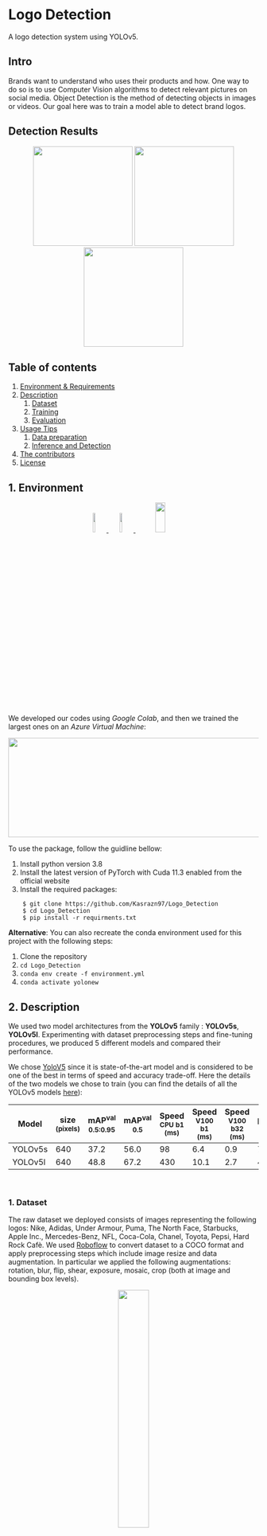 # Logo Detection
A logo detection system using YOLOv5.

## Intro
Brands want to understand who uses their products and how. One way to do so is to use Computer Vision algorithms to detect relevant pictures on social media. Object Detection is the method of detecting objects in images or videos. 
Our goal here was to train a model able to detect brand logos.

## Detection Results
<div align="center">
 <img src="https://github.com/Kasrazn97/Logo_Detection/blob/main/images/miami_1538043753243582175_20170615_jpg.rf.def159add6f9afd650b705187a30f681%20copy.jpg" width ="200" /> <img src="https://github.com/Kasrazn97/Logo_Detection/blob/main/images/miami_1812450792856011348_20180629_jpg.rf.2a073c16653e292741803cfc80ef914c%20copy.jpg" width ="200" />  <img src="https://github.com/Kasrazn97/Logo_Detection/blob/main/images/miami_1854099801928728671_20180826_jpg.rf.e291e127818140ed289f68244712a789%20copy.jpg" width ="200" />
</div>

## Table of contents
1. [ Environment & Requirements ](#env)
2. [ Description ](#desc)
    1. [ Dataset ](#dataset)
    2. [ Training ](#train)
    3. [ Evaluation ](#eval)
3. [ Usage Tips ](#usage)
    1. [ Data preparation ](#dataprep)
    2. [ Inference and Detection ](#inf)
4. [ The contributors ](#us) 
5. [ License ](#lic)

<a name="env"></a>
## 1. Environment
<div align="center" style="position:relative;">
    <a href="https://colab.research.google.com/github/ultralytics/yolov5/blob/master/tutorial.ipynb">
        <img src="https://github.com/ultralytics/yolov5/releases/download/v1.0/logo-colab-small.png" width="10%"/>
    </a>
    <a href="https://www.googleadservices.com/pagead/aclk?sa=L&ai=DChcSEwiS0f6Bt7j0AhWRzXcKHXXkA0gYABAAGgJlZg&ae=2&ohost=www.google.com&cid=CAESQOD2WXDDC3bcaN6__E7gY08J137qyTW6nOQb8DRsJPfVaCbKW_MnwwecmS8dCR7oZPQSLYd6V8LfB32ZLnpJUqA&sig=AOD64_2JGNrArPWvbnOJLMOXwqSsXl1gSw&q&adurl&ved=2ahUKEwjrovWBt7j0AhW3gv0HHXPGCYYQ0Qx6BAgCEAE&dct=1">
        <img src="https://aspiracloud.com/wp-content/uploads/2019/07/azure.png" width="10%"/>
    </a>
    <a href="https://pytorch.org">
        <img src="https://user-images.githubusercontent.com/74457464/143897946-feabe8ec-ac91-4d38-a8e0-f1db1db3d84b.png" width="20%" height="60"/>
    </a>
 
</div>

We developed our codes using *Google Colab*, and then we trained the largest ones on an *Azure Virtual Machine*:   

<p align="center">
<img src="https://github.com/Kasrazn97/Logo_Detection/blob/main/images/VM.jpeg" width="800" height="200">
<p>
 
 

To use the package, follow the guidline bellow:

1. Install python version 3.8
2. Install the latest version of PyTorch with Cuda 11.3 enabled from the official website
3. Install the required packages:
  ``` 
      $ git clone https://github.com/Kasrazn97/Logo_Detection
      $ cd Logo_Detection
      $ pip install -r requirments.txt 
 ```
 **Alternative**: You can also recreate the conda environment used for this project with the following steps:
 1. Clone the repository
 2. ```cd Logo_Detection```
 3. ```conda env create -f environment.yml```
 4. ```conda activate yolonew```
 
<a name="desc"></a>
## 2. Description

We used two model architectures from the **YOLOv5** family : **YOLOv5s**, **YOLOv5l**. Experimenting with dataset preprocessing steps and fine-tuning procedures, we produced 5 different models and compared their performance. 

We chose [YoloV5](https://github.com/ultralytics/yolov5/blob/master/README.md) since it is state-of-the-art model and is considered to be one of the best in terms of speed and accuracy trade-off. Here the details of the two models we chose to train (you can find the details of all the YOLOv5 models [here](https://github.com/ultralytics/yolov5/blob/master/README.md)):
 
|Model |size<br><sup>(pixels) |mAP<sup>val<br>0.5:0.95 |mAP<sup>val<br>0.5 |Speed<br><sup>CPU b1<br>(ms) |Speed<br><sup>V100 b1<br>(ms) |Speed<br><sup>V100 b32<br>(ms) |params<br><sup>(M) |FLOPs<br><sup>@640 (B)
|---                    |---  |---    |---    |---    |---    |---    |---    |---
|YOLOv5s      |640  |37.2   |56.0   |98     |6.4    |0.9    |7.2    |16.5
|YOLOv5l      |640  |48.8   |67.2   |430    |10.1   |2.7    |46.5   |109.1
<br>
   
   
<a name="dataset"></a>
### 1. Dataset

The raw dataset we deployed consists of images representing the following logos: Nike, Adidas, Under Armour, Puma, The North Face, Starbucks, Apple Inc., Mercedes-Benz, NFL, Coca-Cola, Chanel, Toyota, Pepsi, Hard Rock Cafè. We used [Roboflow](https://roboflow.com/?ref=ultralytics) to convert dataset to a COCO format and apply preprocessing steps which include image resize and data augmentation. In particular we applied the following augmentations: rotation, blur, flip, shear, exposure, mosaic, crop (both at image and bounding box levels). 
 
 <div align="center">
    <a href="https://roboflow.com/?ref=ultralytics">
        <img src="https://github.com/ultralytics/yolov5/releases/download/v1.0/logo-roboflow-long.png" width="35%"/>
    </a>
</div>

<div align="center">
 <img src="https://github.com/Kasrazn97/Logo_Detection/blob/main/images/NO_augmentation.png" width ="200" /> <img src="https://upload.wikimedia.org/wikipedia/commons/thumb/d/d2/Purple_arrow_right.svg/1200px-Purple_arrow_right.svg.png" width ="70" />  <img src="https://github.com/Kasrazn97/Logo_Detection/blob/main/images/augmentation.png" width ="200" />
</div>

<a name="train"></a>
### 2. Training

Our final models differ both in the input data used and the training steps applied.
 
1. **YOLOv5s (version 1)**: trained on the raw dataset to which we added augmentations. We kept the 10 backbone layers frozen and fine-tuned the rest. Since the model results were unsatisfatory, we manually cleaned the data by removing the poorly annotated images. Around 40k images used.
2. **YOLOv5s (version 2)**: cleaned dataset with augmentations (about 20k images in total). Again, we trained all layers except for the backbone. 
3. **YOLOv5s (version 3)**: cleaned dataset with extra augmentation steps, for a total of around 60k images fine-tuned on model version 2 in the last step. Only 6 last layers were trained, thus keeping 18 frozen.
4. **YOLOv5s (version 4)**: combined dataset from step 2 and step 3. Tuning all the layers except for the backbone.
5. **YOLOv5l**: combined dataset from step 2 and step 3, adding more augmentation steps. Images in the training and validation set summed up to around 90k. Again, we trained all the layers except for the backbone.

You can download the weitghs of all 5 models fomr [here](https://drive.google.com/drive/folders/1iMijm6dR8-kE5sFZ8fyNpDHcNXCteDlH?usp=sharing).
<a name="eval"></a>
### 3. Evaluation
We used 2 different metrics to evaluate our model:
  - **IoU**
  - **mAP**

**IoU**, Intersection over Union, is an evaluation metric used to evaluate the goodness of an object detector by measuring the overlap between two bounding boxes.
**mAP**, mean Average Precision, of the model measures the Average Precision (computed by calculating the AuC for a particular class) averaged over all the classes .

 Here the average results for each model: 
 
 <center>
  
| Model| mAP<sup>val<br>0.5 |mAP<sup>val<br>0.5:0.95  
| :-----: | :-: | :-: 
| YOLOv5s - v1 | 0.598 | 0.364 
| YOLOv5s - v2 | 0.851 | 0.662 
| YOLOv5s - v3 | 0.846 | 0.563 
| YOLOv5s - v4 | 0.881 | 0.664 
| YOLOv5l | 0.943 | 0.713 
<br>
 </center>

YOLOv5s - v1            |  YOLOv5s - v3            | YOLOv5l
:-------------------------:|:-------------------------:|:-------------------------:
![](https://github.com/Kasrazn97/Logo_Detection/blob/main/images/YOLOv5s_v1.jpg)  |  ![](https://github.com/Kasrazn97/Logo_Detection/blob/main/images/YOLOv5s_v3.jpg)  |  ![](https://github.com/Kasrazn97/Logo_Detection/blob/main/images/YOLOv5l.jpg)

  
   Here the results for **YOLOv5l** for each logo: 
 
| Logo| mAP<sup>val<br>0.5 |mAP<sup>val<br>0.5:0.95 | IoU<br>>50% confidence | IoU<br>>10% confidence
| :-----: | :-: | :-: | :-: | :-:
| Adidas | 0.98 | 0.753 | 0.873 | 0.897
| Apple Inc. | 0.981 | 0.761 | 0.896 | 0.902
| Chanel | 0.981 | 0.678 | 0.797 | 0.873
| Coca Cola | 0.886 | 0.619 | 0.786 | 0.853
| Hard Rock Cafè | 0.957 | 0.743 | 0.859 | 0.883
| Mercedes Benz | 0.984 | 0.789 | 0.915 | 0.924
| NFL | 0.965 | 0.731 | 0.876 | 0.892
| Nike | 0.959 | 0.706 | 0.868 | 0.889
| Pepsi | 0.942 | 0.676 | 0.843 | 0.860
| Puma | 0.925 | 0.667 | 0.793 | 0.865
| Starbucks | 0.975 | 0.823 | 0.916 | 0.924
| The North Face | 0.975 | 0.741 | 0.887 | 0.907
| Toyota | 0.961 | 0.737 | 0.883 | 0.903
| Under Armour | 0.977 | 0.71 | 0.867 | 0.880
<br>

 
<a name="usage"></a>
## 3. Usage Tips
<a name="weights"></a>
### Weights:
   Download the trained models results and their weights from [here](https://drive.google.com/drive/folders/1iMijm6dR8-kE5sFZ8fyNpDHcNXCteDlH?usp=sharing). Create a Folder called **Assets** inside project folder and put the downloaded folder inside it.
   ```
  Logo_Detection|
                 |--Assets|
                          |--Models|
                                   |--yolov5l_extra_cleanData
                                   ...

  ```
<a name="dataprep"></a>
### Data preparation:
  **Train and Inference:**
  
  1. Clone the repository on your local machine.
  2. ```cd *Logo_Detection*```
  3. Create a folder name **Assets**
  4. ```cd *Assets*```
  5. Create a folder name **dataset**
  6. Put your Yolo formated data based on the following structure:
  ```
  --Assets|
          |--dataset|
                    |--train|
                    |        |--images
                    |        |--labels
                    |--valid
                    |        |--images
                    |        |--labels
                    |--test
                    |        |--images
                    |        |--labels
  ```
  
  **Detection:**
  
  1. Clone the repository on your local machine.
  2. ```cd Logo_Detection```
  3. Create a folder name *Assets*
  4. ```cd Assets```
  5. Create a folder name *testnow*
  6. Put all your images you want to do inference on under *testnow* folder
 <a name="training"></a>
 ### Training: 
  1. Put the related *your_data.yaml* file on *yolov5/data* (see the example [logos_yolo5.yaml](https://github.com/Kasrazn97/Logo_Detection/blob/main/yolov5/data/logos_yolo5.yaml))
  2. ```cd yolov5 ```
  3. Run the following command (you can change the model name or any other settings you want):
  ```
  python train.py --batch-size 32 --weights yolov5s.pt --data your_data.yaml --epochs 50 --hyp hyp.finetune.yaml --freeze 10
  ```
  
  For more information regarding the data prepration refer to:
  https://github.com/ultralytics/yolov5/wiki/Train-Custom-Data

  
<a name="inf"></a>
### Inference and detection: 
  Once our algorithm has finished training, we can evaluate its performance on a test (you can download it from [here](https://drive.google.com/drive/folders/10c4XI9v7e0DC8tFv0Any5xXd_-HMzwTL?usp=sharing), or retireve the image names and their prediction from [test_results.csv](https://github.com/Kasrazn97/Logo_Detection/blob/main/test_results.csv)) set. Follow the instructions provided in the points below to run the algorithm and retrieve the results of both *image.jpg* with a bounding box around the prediction, and its respective *image.txt* label describing the detected classes and their respective bounding box in a format (class_id, x_cen, y_cen, width, height, confidence):
  1. Open your terminal
  2. Activate the environment you installed the [requirments.txt](https://github.com/Kasrazn97/Logo_Detection/blob/main/requirements.txt) on
  3. Open [detect_batch.sh](https://github.com/Kasrazn97/Logo_Detection/blob/main/detect_batch.sh) with a text editor, and change the variable *Modelname* according to the specific model you're evaluating (exact names are specified inside *detect_batch.sh*).
  4. See the results under *Assets/outputs/\<Modelname\>* . There you're going to be provided with a folder containing all the images, and in that same folder there is going to be another folder called "labels" containing all the predicted labels.

<a name="us"></a>
## 4. The contributors
  
<div align="center">
 <img src="https://github.com/Kasrazn97/Logo_Detection/blob/main/images/contributors_detection.jpeg"  />
<div />

 
<a name="lic"></a>
## 5. License
 This project is licensed under ...

